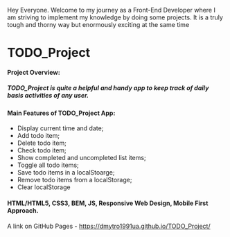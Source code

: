 Hey Everyone. Welcome to my journey as a Front-End Developer where I am striving to implement my knowledge by doing some projects. It is a truly tough and thorny way but enormously exciting at the same time

# TODO_Project

#### Project Overview:

##### TODO_Project is quite a helpful and handy app to keep track of daily basis activities of any user.

#### Main Features of TODO_Project App:
* Display current time and date; 
* Add todo item;
* Delete todo item;
* Check todo item;
* Show completed and uncompleted list items;
* Toggle all todo items;
* Save todo items in a localStoarge;
* Remove todo items from a localStorage;
* Clear localStorage

#### HTML/HTML5, CSS3, BEM, JS, Responsive Web Design, Mobile First Approach.

A link on GitHub Pages - https://dmytro1991ua.github.io/TODO_Project/
